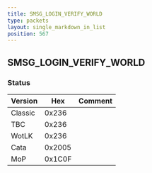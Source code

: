 ```yaml
---
title: SMSG_LOGIN_VERIFY_WORLD
type: packets
layout: single_markdown_in_list
position: 567
---
```


## SMSG_LOGIN_VERIFY_WORLD

### Status

Version    | Hex        | Comment
---------- | ---------- | ---------- 
Classic    | 0x236      | 
TBC        | 0x236      | 
WotLK      | 0x236      | 
Cata       | 0x2005     | 
MoP        | 0x1C0F     | 